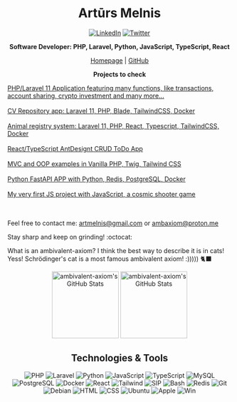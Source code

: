 <h1 align="center">Artūrs Melnis</h1>
<p align="center">
    <a href="https://www.linkedin.com/in/artursmelnis/" target="_blank"><img src="https://img.icons8.com/?size=60&id=108812&format=png&color=000000" alt="LinkedIn"/></a>
    <a href="https://x.com/artmelnis" target="_blank"><img src="https://img.icons8.com/?size=60&id=I02TdaPxbwRz&format=png&color=000000" alt="Twitter"/></a>
</p>

<p align="center">
    <strong>Software Developer: PHP, Laravel, Python, JavaScript, TypeScript, React </strong>
</p>

<p align="center">
    <a href="https://ambax.io" target="_blank">Homepage</a> |
    <a href="https://github.com/ambivalent-axiom" target="_blank">GitHub</a>
</p>

<p align="center">
    <strong>Projects to check</strong>
</p>


<a href="github.com/ambivalent-axiom/netbank">
PHP/Laravel 11 Application featuring many functions, like transactions, account sharing, crypto investment and many more...
</a>
<br>
<br>
<a href="https://github.com/ambivalent-axiom/cvApp">CV Repository app: Laravel 11, PHP, Blade, TailwindCSS, Docker</a><br>
<br>
<a href="https://github.com/ambivalent-axiom/animal-registry">Animal registry system: Laravel 11, PHP, React, Typescript, TailwindCSS, Docker</a><br>
<br>
<a href="github.com/ambivalent-axiom/react-to-do-app">React/TypeScript AntDesignt CRUD ToDo App</a><br>
<br>
<a href="github.com/ambivalent-axiom/crypto_trade">
MVC and OOP examples in Vanilla PHP, Twig, Tailwind CSS</a><br>
<br>
<a href="github.com/ambivalent-axiom/PythonAPI">
Python FastAPI APP with Python, Redis, PostgreSQL, Docker</a><br>
<br>
<a href="https://github.com/ambivalent-axiom/ballshooter">
My very first JS project with JavaScript, a cosmic shooter game</a><br>
<br>
<br>

Feel free to contact me:
artmelnis@gmail.com
or
ambaxiom@proton.me

Stay sharp and keep on grinding! :octocat:

What is an ambivalent-axiom? I think the best way to describe it is in cats! Yess! Schrödinger's cat is a most famous ambivalent axiom! :))))) 🐈‍⬛
</p>
<p align="center">
    <img src="https://github-readme-stats.vercel.app/api/top-langs/?username=ambivalent-axiom&theme=great-gatsby&show_icons=true&hide_border=true&layout=compact" alt="ambivalent-axiom's GitHub Stats" height="150"/>
    <img src="https://github-readme-streak-stats.herokuapp.com/?user=ambivalent-axiom&theme=great-gatsby&hide_border=true" alt="ambivalent-axiom's GitHub Stats" height="150"/>
</p>

<h2 align="center">Technologies & Tools</h2>
<p align="center">
    <img src="https://img.icons8.com/?size=60&id=fAMVO_fuoOuC&format=png&color=000000" alt="PHP"/>
    <img src="https://img.icons8.com/?size=60&id=hUvxmdu7Rloj&format=png&color=000000" alt="Laravel"/>
    <img src="https://img.icons8.com/?size=60&id=121464&format=png&color=000000" alt="Python"/>
    <img src="https://img.icons8.com/?size=60&id=1ZSHk8m9bk4p&format=png&color=000000" alt="JavaScript"/>
    <img src="https://img.icons8.com/?size=60&id=uJM6fQYqDaZK&format=png&color=000000" alt="TypeScript"/>
    <img src="https://img.icons8.com/?size=60&id=rgPSE6nAB766&format=png&color=000000" alt="MySQL"/>
    <img src="https://img.icons8.com/?size=60&id=LwQEs9KnDgIo&format=png&color=000000" alt="PostgreSQL"/>
    <img src="https://img.icons8.com/?size=60&id=TkG10j-DmXkU&format=png&color=000000" alt="Docker"/>
    <img src="https://img.icons8.com/?size=60&id=Vra58PN2KmI5&format=png&color=000000" alt="React"/>
    <img src="https://img.icons8.com/?size=60&id=4PiNHtUJVbLs&format=png&color=000000" alt="Tailwind"/>
    <img src="https://img.icons8.com/?size=60&id=UVoIIrVtQV37&format=png&color=000000" alt="SIP"/>
    <img src="https://img.icons8.com/?size=60&id=50ZQHdJTmPqw&format=png&color=000000" alt="Bash"/>
    <img src="https://img.icons8.com/?size=60&id=wIbWQHJLwHxp&format=png&color=000000" alt="Redis"/>
    <img src="https://img.icons8.com/?size=60&id=xBKl2pdJg5kk&format=png&color=000000" alt="Git"/>
    <img src="https://img.icons8.com/?size=60&id=17838&format=png&color=000000" alt="Debian"/>
    <img src="https://img.icons8.com/?size=60&id=46605&format=png&color=000000" alt="HTML"/>
    <img src="https://img.icons8.com/?size=60&id=YjeKwnSQIBUq&format=png&color=000000" alt="CSS"/>
    <img src="https://img.icons8.com/?size=60&id=wMbx9IDIpqmI&format=png&color=000000" alt="Ubuntu"/>
    <img src="https://img.icons8.com/?size=60&id=S4KuN6l5Vsz6&format=png&color=000000" alt="Apple"/>
    <img src="https://img.icons8.com/?size=60&id=FENqCFASj0PV&format=png&color=000000" alt="Win"/>
</p>
